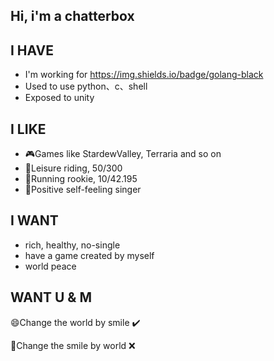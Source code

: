 ## Hi, i'm a chatterbox

## I HAVE
- I'm working for https://img.shields.io/badge/golang-black
- Used to use python、c、shell
- Exposed to unity

## I LIKE
- 🎮Games like StardewValley, Terraria and so on
- 🚴Leisure riding, 50/300
- 🏃Running rookie, 10/42.195
- 🎤Positive self-feeling singer

## I WANT
- rich, healthy, no-single
- have a game created by myself
- world peace


## WANT U & M

😄Change the world by smile  ✔️

🙁Change the smile by world  ❌
